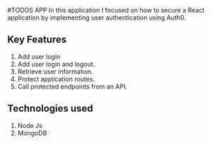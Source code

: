 #TODOS APP
In this application I focused on how to secure a React application by implementing user authentication using Auth0.

## Key Features

1. Add user login
2. Add user login and logout.
3. Retrieve user information.
4. Protect application routes.
5. Call protected endpoints from an API.

## Technologies used

1. Node Js
2. MongoDB

